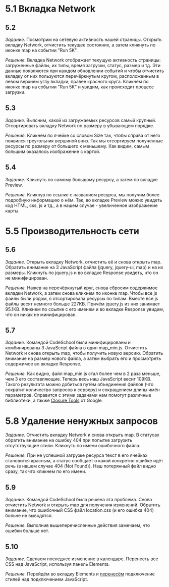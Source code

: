 # 5.1 Вкладка Network

## 5.2

_Задание._
Посмотрим на сетевую активность нашей страницы. Открыть вкладку  Network, отчистить текущее состояние, а затем кликнуть по иконке map на событии "Run 5K".

_Решение._
Вкладка Network отображает текущую активность страницы: загруженные файлы, их типы, время загрузки, статус, размер и тд. Эти данные появляются при каждом обновлении событий и чтобы отчистить вкладку от них пользуются перечёркнутым кругом, расположенным в левом верхнем углу вкладки, правее красного круга. Кликнем по иконке map на событии "Run 5K" и увидим, как происходит процесс загрузки.

## 5.3 

_Задание._
Выясним, какой из загружаемых ресурсов самый крупный. Отсортировать вкладку Network по размеру в убывающем порядке.

_Решение._
Кликнем по ячейке со словом Size так, чтобы справа от него появился треугольник вершиной вниз. Так мы отсортируем полученные ресурсы по размеру от большего к меньшему. Как видим, самым большим оказалось изображение с картой.

## 5.4 

_Задание._
Кликнуть по самому большому ресурсу, а затем по вкладке Preview.

_Решение._
Кликнув по ссылке с названием ресурса, мы получим более подробную информацию о нём. Так, во вкладке Preview можно увидеть код HTML, css, js и тд., а в нашем случае - увеличенное изображение карты.

# 5.5 Производительность сети

## 5.6

_Задание._
Открыть вкладку Network, отчистить её и снова открыть map. Обратить внимание на 3 JavaScript файла (jquery, jquery-ui, map) и на их размеры. Кликнуть по jquery.js и во вкладке Response увидеть, что он не минифицирован.

_Решение._
Нажев на перечёркнутый круг, снова сбросим содержимое вкладки Network, а затем снова кликнем по иконке map. Чтобы все js файлы были рядом, я отсортировала ресурсы по типам. Вместе все js файлы весят немного больше 227KB. Причём jquery.js из них занимает 95.1KB. Кликнем по ссылке с его именем и во вкладке Response увидим, что он никак не минифицирован.

## 5.7 

_Задание._
Командой CodeSchool были минифицированы и комбинированы 3 JavaScript файла в один map_min.js. Отчистить Network и снова открыть map, чтобы получить новую версию. Обратить внимание на размер нового файла, а затем выбрать его и просмотреть содержимое во вкладке Response.

_Решение._
Как видно, файл map_min.js стал более чем в 2 раза меньше, чем 3 его составляющие. Теперь весь наш JavaScript весит 109KB. Такого результата можно добиться путём объединения файлов (что сократит количество запросов к серверу) и сокращением длины имён параметров. Справится с этими задачами нам помогут различные библиотеки, а также [Closure Tools](https://developers.google.com/closure/) от Google.

# 5.8 Удаление ненужных запросов

_Задание._
Отчистить вкладку Network и снова открыть map. В статусах обратить внимание на ошибку 404 при попытке загрузить отсутствующие стили. Кликнуть по имени ошибочного файла. 

_Решение._
При не успешной загрузке ресурса текст в его ячейках становится красным, а статус сообщает о какой конкретно ошибке идёт речь (в нашем случае 404 (Not Found)). Наш потерянный файл видно сразу, так что кликнем по его имени.

## 5.9 

_Задание._
Командой CodeSchool была решена эта проблема. Снова отчистить Network и открыть map для получения изменений. Обратить внимание, что ошибочный CSS файл location.css (и его ошибка 404) больне не выводятся.

_Решение._
Выполнив вышеперечисленные действия замечаем, что ошибки больше нет.

## 5.10

_Задание._
Сделаем последнее изменение в календаре. Перенесть все CSS над JavaScript, используя панель Elements.

_Решение._
Перейдём во вкладку Elements и [перенесём](https://github.com/preigile/codeschool-hints/blob/master/Electives/Discover_DevTools/1.elements.md#14) подключение стилей над подключением JavaScript.